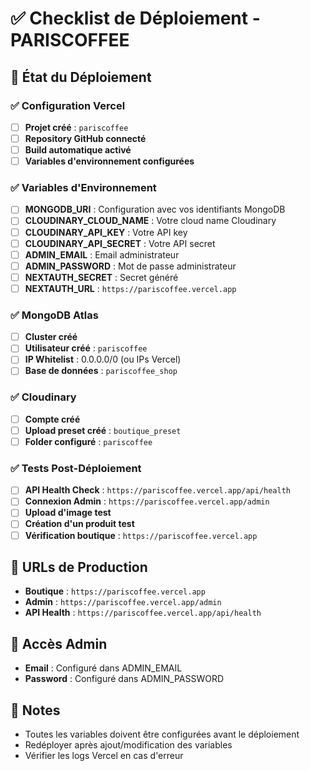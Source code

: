 # ✅ Checklist de Déploiement - PARISCOFFEE

## 🚀 État du Déploiement

### ✅ Configuration Vercel
- [ ] **Projet créé** : `pariscoffee`
- [ ] **Repository GitHub connecté**
- [ ] **Build automatique activé**
- [ ] **Variables d'environnement configurées**

### ✅ Variables d'Environnement
- [ ] **MONGODB_URI** : Configuration avec vos identifiants MongoDB
- [ ] **CLOUDINARY_CLOUD_NAME** : Votre cloud name Cloudinary
- [ ] **CLOUDINARY_API_KEY** : Votre API key
- [ ] **CLOUDINARY_API_SECRET** : Votre API secret
- [ ] **ADMIN_EMAIL** : Email administrateur
- [ ] **ADMIN_PASSWORD** : Mot de passe administrateur
- [ ] **NEXTAUTH_SECRET** : Secret généré
- [ ] **NEXTAUTH_URL** : `https://pariscoffee.vercel.app`

### ✅ MongoDB Atlas
- [ ] **Cluster créé**
- [ ] **Utilisateur créé** : `pariscoffee`
- [ ] **IP Whitelist** : 0.0.0.0/0 (ou IPs Vercel)
- [ ] **Base de données** : `pariscoffee_shop`

### ✅ Cloudinary
- [ ] **Compte créé**
- [ ] **Upload preset créé** : `boutique_preset`
- [ ] **Folder configuré** : `pariscoffee`

### ✅ Tests Post-Déploiement
- [ ] **API Health Check** : `https://pariscoffee.vercel.app/api/health`
- [ ] **Connexion Admin** : `https://pariscoffee.vercel.app/admin`
- [ ] **Upload d'image test**
- [ ] **Création d'un produit test**
- [ ] **Vérification boutique** : `https://pariscoffee.vercel.app`

## 📱 URLs de Production
- **Boutique** : `https://pariscoffee.vercel.app`
- **Admin** : `https://pariscoffee.vercel.app/admin`
- **API Health** : `https://pariscoffee.vercel.app/api/health`

## 🔐 Accès Admin
- **Email** : Configuré dans ADMIN_EMAIL
- **Password** : Configuré dans ADMIN_PASSWORD

## 📝 Notes
- Toutes les variables doivent être configurées avant le déploiement
- Redéployer après ajout/modification des variables
- Vérifier les logs Vercel en cas d'erreur